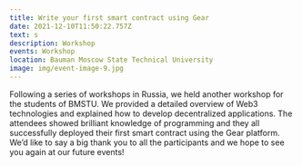 ```yaml
---
title: Write your first smart contract using Gear
date: 2021-12-10T11:50:22.757Z
text: s
description: Workshop
events: Workshop
location: Bauman Moscow State Technical University
image: img/event-image-9.jpg
---
```

Following a series of workshops in Russia, we held another workshop for the students of BMSTU. We provided a detailed overview of Web3 technologies and explained how to develop decentralized applications. The attendees showed brilliant knowledge of programming and they all successfully deployed their first smart contract using the Gear platform. We’d like to say a big thank you to all the participants and we hope to see you again at our future events!